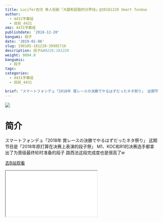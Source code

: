 ```yaml
---
title: Lucifer吉冈 单人短剧「大腿和屁股的分界线」@20181220 Smart fondue
author:
  - 4431字幕组
  - 叔叔_4431
zmz: 4431字幕组
publishdate: '2018-12-20'
bangumi: 段子
date: '2019-01-06'
slug: 190105-181220-39985716
description: 段子&#8226;181220
weight: 9894.0
bangumis:
  - 段子
tags:
categories:
  - 4431字幕组
  - 叔叔_4431

brief: "スマートフォンデュ「2018年 賞レースの決勝でやるはずだったネタ祭り」 这期节目是「2018年原打算在决赛上表演的段子祭」 M1、KOC和R1的决赛选手都拿出了为晋级最终轮时准备的段子 路西法这段完成度也是很高了w"
---
```

![](https://i.imgur.com/Cd43Zkh.jpg)
# 简介  
スマートフォンデュ「2018年 賞レースの決勝でやるはずだったネタ祭り」
这期节目是「2018年原打算在决赛上表演的段子祭」
M1、KOC和R1的决赛选手都拿出了为晋级最终轮时准备的段子
路西法这段完成度也是很高了w  

[去B站观看](https://www.bilibili.com/video/av39985716/)
<div class ="resp-container"><iframe class="testiframe" src="//player.bilibili.com/player.html?aid=39985716"", scrolling="no", allowfullscreen="true" > </iframe></div> 

